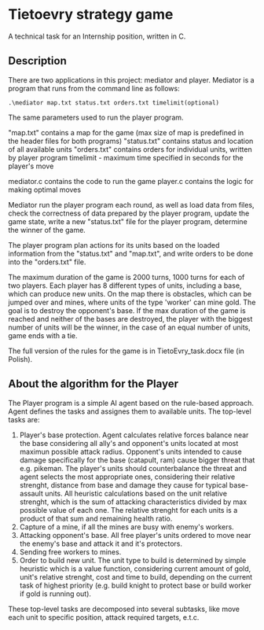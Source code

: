 # Tietoevry strategy game
A technical task for an Internship position, written in C.
## Description
There are two applications in this project: mediator and player.
Mediator is a program that runs from the command line as follows:
```
.\mediator map.txt status.txt orders.txt timelimit(optional)
```
The same parameters used to run the player program.

"map.txt" contains a map for the game (max size of map is predefined in the header files for both programs)
"status.txt" contains status and location of all available units
"orders.txt" contains orders for individual units, written by player program
timelimit - maximum time specified in seconds for the player's move

mediator.c contains the code to run the game
player.c contains the logic for making optimal moves

Mediator run the player program each round, as well as load data from files, check the correctness of data prepared by the player program, update the game state, write a new "status.txt" file for the player program, determine the winner of the game.

The player program plan actions for its units based on the loaded information from the "status.txt" and "map.txt", and write orders to be done into the "orders.txt" file.

The maximum duration of the game is 2000 turns, 1000 turns for each of two players. 
Each player has 8 different types of units, including a base, which can produce new units. On the map there is obstacles, which can be jumped over and mines, where units of the type 'worker' can mine gold.
The goal is to destroy the opponent's base. If the max duration of the game is reached and neither of the bases are destroyed, the player with the biggest number of units will be the winner, in the case of an equal number of units, game ends with a tie.

The full version of the rules for the game is in TietoEvry_task.docx file (in Polish).

## About the algorithm for the Player
The Player program is a simple AI agent based on the rule-based approach. Agent defines the tasks and assignes them to available units. 
The top-level tasks are:
1. Player's base protection. Agent calculates relative forces balance near the base considering all ally's and opponent's units located at most maximun possible attack radius.
Opponent's units intended to cause damage specifically for the base (catapult, ram) cause bigger threat that e.g. pikeman. The player's units should counterbalance the threat and agent selects 
the most appropriate ones, considering their relative strenght, distance from base and damage they cause for typical base-assault units.
All heuristic calculations based on the unit relative strenght, which is the sum of attacking characteristics divided by max possible value of each one. The relative strenght for each units is a product of that sum and remaining health ratio.
2. Capture of a mine, if all the mines are busy with enemy's workers.
3. Attacking opponent's base. All free player's units ordered to move near the enemy's base and attack it and it's protectors.
4. Sending free workers to mines.
5. Order to build new unit. The unit type to build is determined by simple heuristic which is a value function, considering current amount of gold, unit's relative strenght, cost and time to build, depending on the current task of highest priority (e.g. build knight to protect base or build worker if gold is running out).

These top-level tasks are decomposed into several subtasks, like move each unit to specific position, attack required targets, e.t.c.


